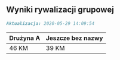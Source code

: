 ## Wyniki rywalizacji grupowej

```markdown
Aktualizacja: 2020-05-29 14:09:54
```

Drużyna A | Jeszcze bez nazwy
------------ | -------------
 46 KM | 39 KM